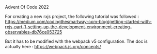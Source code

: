 Advent Of Code 2022

For creating a new rxjs project, the following tutorial was followed :
https://medium.com/codingthesmartway-com-blog/getting-started-with-rxjs-part-1-setting-up-the-development-environment-creating-observables-db76ce053725

But it has to be modified with the webpack v5 configuration. The doc is actually here : https://webpack.js.org/concepts/